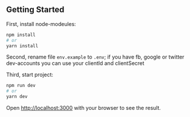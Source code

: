 ## Getting Started

First, install node-modeules:

```bash
npm install
# or
yarn install
```
Second, rename file `env.example` to `.env`;
if you have fb, google or twitter dev-accounts you can use your clientId and clientSecret

Third, start project:
```bash
npm run dev
# or
yarn dev
```

Open [http://localhost:3000](http://localhost:3000) with your browser to see the result.


